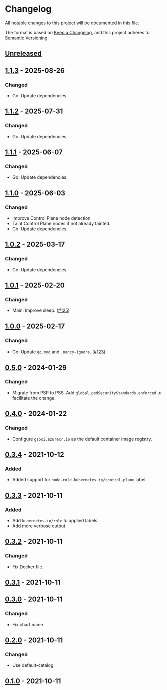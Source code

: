 # Changelog

All notable changes to this project will be documented in this file.

The format is based on [Keep a Changelog](https://keepachangelog.com/en/1.0.0/),
and this project adheres to [Semantic Versioning](https://semver.org/spec/v2.0.0.html).

## [Unreleased]

## [1.1.3] - 2025-08-26

### Changed

- Go: Update dependencies.

## [1.1.2] - 2025-07-31

### Changed

- Go: Update dependencies.

## [1.1.1] - 2025-06-07

### Changed

- Go: Update dependencies.

## [1.1.0] - 2025-06-03

### Changed

- Improve Control Plane node detection.
- Taint Control Plane nodes if not already tainted.
- Go: Update dependencies.

## [1.0.2] - 2025-03-17

### Changed

- Go: Update dependencies.

## [1.0.1] - 2025-02-20

### Changed

- Main: Improve sleep. ([#125](https://github.com/giantswarm/capi-node-labeler-app/pull/125))

## [1.0.0] - 2025-02-17

### Changed

- Go: Update `go.mod` and `.nancy-ignore`. ([#123](https://github.com/giantswarm/capi-node-labeler-app/pull/123))

## [0.5.0] - 2024-01-29

### Changed

- Migrate from PSP to PSS. Add `global.podSecurityStandards.enforced` to facilitate the change.

## [0.4.0] - 2024-01-22

### Changed

- Configure `gsoci.azurecr.io` as the default container image registry.

## [0.3.4] - 2021-10-12

### Added

- Added support for `node-role.kubernetes.io/control-plane` label.

## [0.3.3] - 2021-10-11

### Added

- Add `kubernetes.io/role` to applied labels.
- Add more verbose output.

## [0.3.2] - 2021-10-11

### Changed

- Fix Docker file.

## [0.3.1] - 2021-10-11

## [0.3.0] - 2021-10-11

### Changed

- Fix chart name.

## [0.2.0] - 2021-10-11

### Changed

- Use default-catalog.

## [0.1.0] - 2021-10-11

[Unreleased]: https://github.com/giantswarm/capi-node-labeler-app/compare/v1.1.3...HEAD
[1.1.3]: https://github.com/giantswarm/capi-node-labeler-app/compare/v1.1.2...v1.1.3
[1.1.2]: https://github.com/giantswarm/capi-node-labeler-app/compare/v1.1.1...v1.1.2
[1.1.1]: https://github.com/giantswarm/capi-node-labeler-app/compare/v1.1.0...v1.1.1
[1.1.0]: https://github.com/giantswarm/capi-node-labeler-app/compare/v1.0.2...v1.1.0
[1.0.2]: https://github.com/giantswarm/capi-node-labeler-app/compare/v1.0.1...v1.0.2
[1.0.1]: https://github.com/giantswarm/capi-node-labeler-app/compare/v1.0.0...v1.0.1
[1.0.0]: https://github.com/giantswarm/capi-node-labeler-app/compare/v0.5.0...v1.0.0
[0.5.0]: https://github.com/giantswarm/capi-node-labeler-app/compare/v0.4.0...v0.5.0
[0.4.0]: https://github.com/giantswarm/capi-node-labeler-app/compare/v0.3.4...v0.4.0
[0.3.4]: https://github.com/giantswarm/capi-node-labeler-app/compare/v0.3.3...v0.3.4
[0.3.3]: https://github.com/giantswarm/capi-node-labeler-app/compare/v0.3.2...v0.3.3
[0.3.2]: https://github.com/giantswarm/capi-node-labeler-app/compare/v0.3.1...v0.3.2
[0.3.1]: https://github.com/giantswarm/capi-node-labeler-app/compare/v0.3.0...v0.3.1
[0.3.0]: https://github.com/giantswarm/capi-node-labeler-app/compare/v0.2.0...v0.3.0
[0.2.0]: https://github.com/giantswarm/capi-node-labeler-app/compare/v0.1.0...v0.2.0
[0.1.0]: https://github.com/giantswarm/capi-node-labeler-app/releases/tag/v0.1.0
